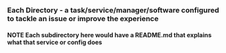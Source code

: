 ### Each Directory - a task/service/manager/software configured to tackle an issue or improve the experience 
#### NOTE Each subdirectory here would have a README.md that explains what that service or config does

